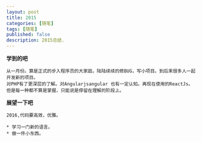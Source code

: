 ```yaml
---
layout: post
title: 2015
categories: [随笔]
tags: [随笔]
published: false
description: 2015总结.
---
```


**学到的吧**

    从一月份。算是正式的步入程序员的大家庭。陆陆续续的修BUG，写小项目。到后来很多人一起开发新的项目。
    对PHP有了更深层的了解。对Angularjsangular 也有一定认知。再现在使用的ReactJs。
    但是每一种都不算是掌握，只能说是停留在理解的阶段上。


**展望一下吧**

    2016,代码要高效，优雅。

    * 学习一门新的语言。
    * 做一件小东西。


